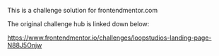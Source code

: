 This is a challenge solution for frontendmentor.com 

The original challenge hub is linked down below: 

https://www.frontendmentor.io/challenges/loopstudios-landing-page-N88J5Onjw
